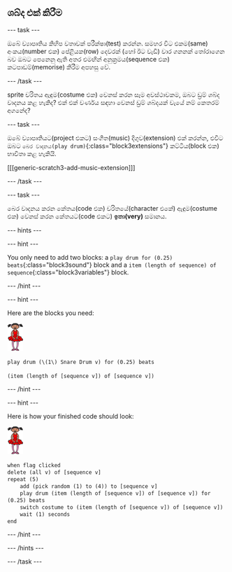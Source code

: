 ## ශබ්ද එක් කිරීම

\--- task \---

ඔබේ ව්‍යාපෘතිය කිහිප වතාවක් පරීක්ෂා(test) කරන්න. සමහර විට එකම(same) අංකය(number එක) පේළියක(row) දෙවරක් (හෝ ඊට වැඩි) වාර ගනනක් තෝරාගෙන බව ඔබට පෙනෙනු ඇති අතර එමඟින් අනුක්‍රමය(sequence එක) කටපාඩම්(memorise) කිරීම අපහසු වේ.

\--- /task \---

sprite චරිතය ඇඳුම(costume එක) වෙනස් කරන සෑම අවස්ථාවකම, ඔබට ඩ්‍රම් ශබ්ද වාදනය කළ හැකිද? එක් එක් වර්ණය සඳහා වෙනස් ඩ්‍රම් ශබ්දයක් වැයේ නම් කෙතරම් අගනේද?

\--- task \---

ඔබේ ව්‍යාපෘතියට(project එකට) සංගීත(music) දිගුව(extension) එක් කරන්න, එවිට ඔබට `බෙර වාදනය(play drum)`{:class="block3extensions"} කට්ටිය(block එක) භාවිතා කළ හැකියි.

[[[generic-scratch3-add-music-extension]]]

\--- /task \---

\--- task \---

බෙර වාදනය කරන කේතය(code එක) චරිතයේ(character එකේ) ඇඳුම(costume එක) වෙනස් කරන කේතයට(code එකට) **ඉතා(very)** සමානය.

\--- hints \---

\--- hint \---

You only need to add two blocks: a `play drum for (0.25) beats`{:class="block3sound"} block and a `item (length of sequence) of sequence`{:class="block3variables"} block.

\--- /hint \---

\--- hint \---

Here are the blocks you need:

![ballerina](images/ballerina.png)

```blocks3
play drum (\(1\) Snare Drum v) for (0.25) beats

(item (length of [sequence v]) of [sequence v])
```

\--- /hint \---

\--- hint \---

Here is how your finished code should look:

![ballerina](images/ballerina.png)

```blocks3
when flag clicked
delete (all v) of [sequence v]
repeat (5)
    add (pick random (1) to (4)) to [sequence v]
    play drum (item (length of [sequence v]) of [sequence v]) for (0.25) beats
    switch costume to (item (length of [sequence v]) of [sequence v])
    wait (1) seconds
end
```

\--- /hint \---

\--- /hints \---

\--- /task \---